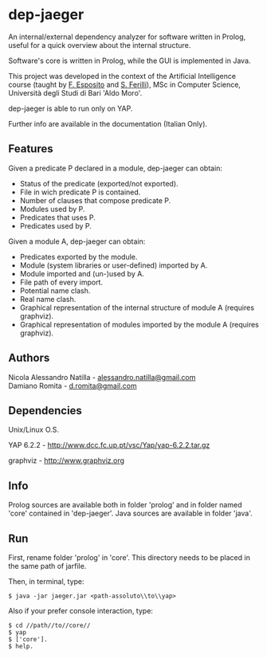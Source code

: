 dep-jaeger
=========

An internal/external dependency analyzer for software written in Prolog, useful for a quick overview about the internal structure.

Software's core is written in Prolog, while the GUI is implemented in Java.

This project was developed in the context of the Artificial Intelligence course (taught by <a href="http://lacam.di.uniba.it:8000/people/FlorianaEsposito.html">F. Esposito</a> and <a href="http://lacam.di.uniba.it:8000/~ferilli/ufficiale/ferilli.html">S. Ferilli</a>), MSc in Computer Science, Università degli Studi di Bari 'Aldo Moro'.

dep-jaeger is able to run only on YAP.

Further info are available in the documentation (Italian Only).

## Features

Given a predicate P declared in a module, dep-jaeger can obtain:
- Status of the predicate (exported/not exported).
- File in wich predicate P is contained.
- Number of clauses that compose predicate P.
- Modules used by P.
- Predicates that uses P.
- Predicates used by P.


Given a module A, dep-jaeger can obtain:
- Predicates exported by the module.
- Module (system libraries or user-defined) imported by A.
- Module imported and (un-)used by A.
- File path of every import.
- Potential name clash.
- Real name clash.
- Graphical representation of the internal structure of module A (requires graphviz).
- Graphical representation of modules imported by the module A (requires graphviz).

## Authors 


Nicola Alessandro Natilla - alessandro.natilla@gmail.com	
Damiano Romita - d.romita@gmail.com

## Dependencies

Unix/Linux O.S.

YAP 6.2.2 - http://www.dcc.fc.up.pt/vsc/Yap/yap-6.2.2.tar.gz

graphviz - http://www.graphviz.org


## Info


Prolog sources are available both in folder 'prolog' and in folder named 'core' contained in 'dep-jaeger'. 
Java sources are available in folder 'java'.

## Run


First, rename folder 'prolog' in 'core'. This directory needs to be placed in the same path of jarfile.

Then, in terminal, type:  

	$ java -jar jaeger.jar <path-assoluto\\to\\yap>

Also if your prefer console interaction, type:
	
	$ cd //path//to//core//
	$ yap
	$ ['core'].
	$ help.
	
